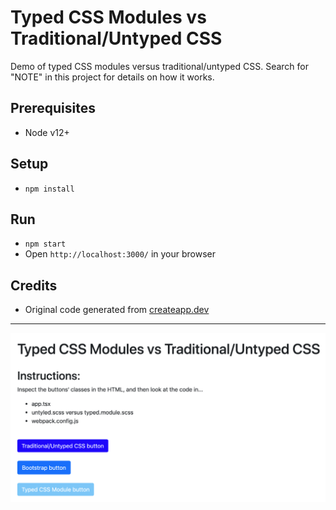 # Typed CSS Modules vs Traditional/Untyped CSS

Demo of typed CSS modules versus traditional/untyped CSS. Search for "NOTE" in this project for details on how it works.

## Prerequisites
- Node v12+

## Setup
- `npm install`

## Run
- `npm start`
- Open `http://localhost:3000/` in your browser


## Credits
- Original code generated from [createapp.dev](https://createapp.dev/)


---

![Screenshot](./screenshot.png)
